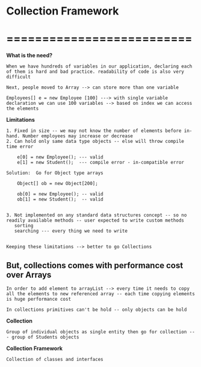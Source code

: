 #                                         Collection Framework
#                                       ==========================

**What is the need?**

    When we have hundreds of variables in our application, declaring each of them is hard and bad practice. readability of code is also very difficult

    Next, people moved to Array --> can store more than one variable

    Employees[] e = new Employee [100] ---> with single variable declaration we can use 100 variables --> based on index we can access the elements

**Limitations**

    1. Fixed in size -- we may not know the number of elements before in-hand. Number employees may increase or decrease
    2. Can hold only same data type objects -- else will throw compile time error

        e[0] = new Employee(); --- valid
        e[1] = new Student();  --- compile error - in-compatible error

    Solution:  Go for Object type arrays

        Object[] ob = new Object[200];

        ob[0] = new Employee(); -- valid
        ob[1] = new Student();  -- valid


    3. Not implemented on any standard data structures concept -- so no readily available methods -- user expected to write custom methods
       sorting
       searching --- every thing we need to write


    Keeping these limitations --> better to go Collections

But, collections comes with performance cost over Arrays
---------------------------------------------------------
    In order to add element to arrayList --> every time it needs to copy all the elements to new referenced array -- each time copying elements is huge performance cost

    In collections primitives can't be hold -- only objects can be hold


**Collection**
 
    Group of individual objects as single entity then go for collection --- group of Students objects

**Collection Framework**

    Collection of classes and interfaces